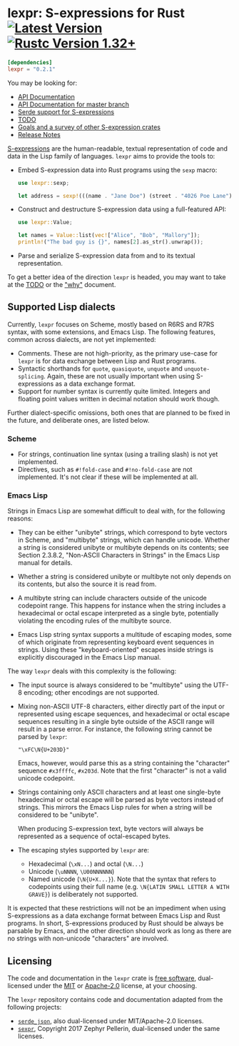 # lexpr: S-expressions for Rust [![Latest Version]][crates.io] [![Rustc Version 1.32+]][rustc]

[Latest Version]: https://img.shields.io/crates/v/lexpr.svg
[crates.io]: https://crates.io/crates/lexpr
[Rustc Version 1.32+]: https://img.shields.io/badge/rustc-1.32+-lightgray.svg
[rustc]: https://blog.rust-lang.org/2019/01/17/Rust-1.32.0.html

```toml
[dependencies]
lexpr = "0.2.1"
```

You may be looking for:

- [API Documentation](https://docs.rs/crate/lexpr/)
- [API Documentation for master branch](https://rotty.github.io/lexpr-rs/master/lexpr/)
- [Serde support for S-expressions](https://github.com/rotty/lexpr-rs/serde-lexpr)
- [TODO](./TODO.md)
- [Goals and a survey of other S-expression crates](./docs/why.md)
- [Release Notes](./NEWS.md)

[S-expressions](https://en.wikipedia.org/wiki/S-expression) are the
human-readable, textual representation of code and data in the Lisp
family of languages. `lexpr` aims to provide the tools to:

- Embed S-expression data into Rust programs using the `sexp` macro:

  ```rust
  use lexpr::sexp;

  let address = sexp!(((name . "Jane Doe") (street . "4026 Poe Lane")));
  ```

- Construct and destructure S-expression data using a full-featured
  API:

  ```rust
  use lexpr::Value;

  let names = Value::list(vec!["Alice", "Bob", "Mallory"]);
  println!("The bad guy is {}", names[2].as_str().unwrap());
  ```

- Parse and serialize S-expression data from and to its textual
  representation.

To get a better idea of the direction `lexpr` is headed, you may want
to take at the [TODO](./TODO.md) or the ["why"](./docs/why.md)
document.

## Supported Lisp dialects

Currently, `lexpr` focuses on Scheme, mostly based on R6RS and R7RS
syntax, with some extensions, and Emacs Lisp. The following features,
common across dialects, are not yet implemented:

- Comments. These are not high-priority, as the primary use-case for
  `lexpr` is for data exchange between Lisp and Rust programs.
- Syntactic shorthands for `quote`, `quasiquote`, `unquote` and
  `unquote-splicing`. Again, these are not usually important when
  using S-expressions as a data exchange format.
- Support for number syntax is currently quite limited. Integers and
  floating point values written in decimal notation should work
  though.

Further dialect-specific omissions, both ones that are planned to be
fixed in the future, and deliberate ones, are listed below.

### Scheme

- For strings, continuation line syntax (using a trailing slash) is
  not yet implemented.
- Directives, such as `#!fold-case` and `#!no-fold-case` are not
  implemented. It's not clear if these will be implemented at all.

### Emacs Lisp

Strings in Emacs Lisp are somewhat difficult to deal with, for the
following reasons:

- They can be either "unibyte" strings, which correspond to byte
  vectors in Scheme, and "multibyte" strings, which can handle
  unicode. Whether a string is considered unibyte or multibyte depends
  on its contents; see Section 2.3.8.2, "Non-ASCII Characters in
  Strings" in the Emacs Lisp manual for details.

- Whether a string is considered unibyte or multibyte not only depends
  on its contents, but also the source it is read from.

- A multibyte string can include characters outside of the unicode
  codepoint range. This happens for instance when the string includes
  a hexadecimal or octal escape interpreted as a single byte,
  potentially violating the encoding rules of the multibyte source.

- Emacs Lisp string syntax supports a multitude of escaping modes,
  some of which originate from representing keyboard event sequences
  in strings. Using these "keyboard-oriented" escapes inside strings
  is explicitly discouraged in the Emacs Lisp manual.

The way `lexpr` deals with this complexity is the following:

- The input source is always considered to be "multibyte" using the
  UTF-8 encoding; other encodings are not supported.

- Mixing non-ASCII UTF-8 characters, either directly part of the input
  or represented using escape sequences, and hexadecimal or octal
  escape sequences resulting in a single byte outside of the ASCII
  range will result in a parse error. For instance, the following
  string cannot be parsed by `lexpr`:

  `"\xFC\N{U+203D}"`

  Emacs, however, would parse this as a string containing the
  "character" sequence `#x3ffffc`, `#x203d`. Note that the first
  "character" is not a valid unicode codepoint.

- Strings containing only ASCII characters and at least one
  single-byte hexadecimal or octal escape will be parsed as byte
  vectors instead of strings. This mirrors the Emacs Lisp rules for
  when a string will be considered to be "unibyte".

  When producing S-expression text, byte vectors will always be
  represented as a sequence of octal-escaped bytes.

- The escaping styles supported by `lexpr` are:

  - Hexadecimal (`\xN...`) and octal (`\N...`)
  - Unicode (`\uNNNN`, `\U00NNNNNN`)
  - Named unicode (`\N{U+X...}`). Note that the syntax that refers to
    codepoints using their full name (e.g. `\N{LATIN SMALL LETTER A
    WITH GRAVE}`) is deliberately not supported.

It is expected that these restrictions will not be an impediment when
using S-expressions as a data exchange format between Emacs Lisp and
Rust programs. In short, S-expressions produced by Rust should be
always be parsable by Emacs, and the other direction should work as
long as there are no strings with non-unicode "characters" are
involved.

## Licensing

The code and documentation in the `lexpr` crate is [free
software](https://www.gnu.org/philosophy/free-sw.html), dual-licensed
under the [MIT](./LICENSE-MIT) or [Apache-2.0](./LICENSE-APACHE)
license, at your choosing.

The `lexpr` repository contains code and documentation adapted from
the following projects:

- [`serde_json`](https://github.com/serde-rs/json), also dual-licensed
  under MIT/Apache-2.0 licenses.
- [`sexpr`](https://github.com/zv/sexpr), Copyright 2017 Zephyr
  Pellerin, dual-licensed under the same licenses.
